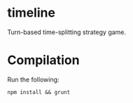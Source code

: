 timeline
========

Turn-based time-splitting strategy game.

# Compilation
Run the following:
```
npm install && grunt
```

